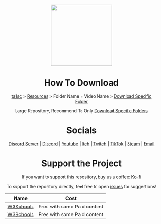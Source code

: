 <p align="center"><img align="center" width="200" src="https://github.com/tailsc/tailsc/assets/102230735/7e24c93a-31fc-4dec-9b61-1b15489514c6"/></p>

<h1 align="center">
  How To Download
</h1>
<p align="center">
  <a href="https://github.com/tailsc/tailsc">tailsc</a> > 
  <a href="https://github.com/tailsc/tailsc/tree/main/Resources">Resources</a> > Folder Name = Video Name > 
  <a href="https://download-directory.github.io/">Download Specific Folder</a>
</p>
<p align="center">
  Large Repository, Recommend To Only <a href="https://download-directory.github.io/">Download Specific Folders</a>
</p>

<h1 align="center">
  Socials
</h1>
<p align="center">
  <a href="https://discord.com/invite/bQTPTc5Qrt">Discord Server</a> | 
  <a href="https://discordapp.com/users/364076254812438538">Discord</a> | 
  <a href="https://www.youtube.com/@CrowGamesDev?sub_confirmation=1">Youtube</a> |
  <a href="https://crowgamesdev.itch.io">Itch</a> |
  <a href="https://www.twitch.tv/crowgamesdev">Twitch</a> |
    <a href="https://www.tiktok.com/@crowgamesdev">TikTok</a> |
  <a href="https://store.steampowered.com/publisher/CrowGames">Steam</a> |
  <a href="mailto:contactcrowgames@gmail.com">Email</a>
</p>

<h1 align="center">
  Support the Project
</h1>
<p align="center">
  If you want to support this repository, buy us a coffee:
  <a href="https://ko-fi.com/crowgames">Ko-fi</a>
</p>
<p align="center">
  To support the repository directly, feel free to open <a href="https://github.com/tailsc/tailsc/issues">issues</a> for suggestions!
</p>










Name | Cost
---- | ----
[W3Schools](https://www.w3schools.com) | Free with some Paid content
[W3Schools](https://www.w3schools.com) | Free with some Paid content
